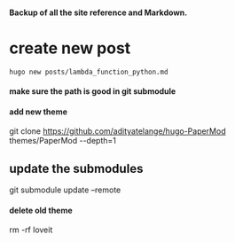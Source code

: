 #### Backup of all the site reference and Markdown. 

# create new post
```shell script
hugo new posts/lambda_function_python.md
```

#### make sure the path is good in git submodule
<!-- url = git@github-mac:shekharkoirala/shekharkoirala.github.io.git -->

#### add new theme 
git clone https://github.com/adityatelange/hugo-PaperMod themes/PaperMod --depth=1

## update the submodules
git submodule update –remote 

#### delete old theme 
rm -rf loveit